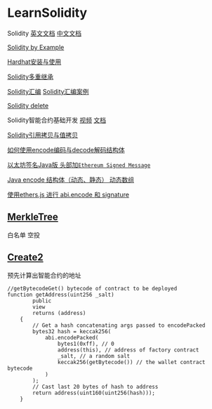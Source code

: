 # LearnSolidity
Solidity [英文文档](https://docs.soliditylang.org/en/latest/) [中文文档](https://learnblockchain.cn/docs/solidity/)

[Solidity by Example](https://solidity-by-example.org/)

[Hardhat安装与使用](https://github.com/EthanOK/LearnSolidity/blob/main/xmind%E6%96%87%E4%BB%B6/md%20or%20pdf/Hardhat.md)

[Solidity多重继承](https://github.com/EthanOK/LearnSolidity/blob/main/xmind%E6%96%87%E4%BB%B6/md%20or%20pdf/Solidity%E5%A4%9A%E9%87%8D%E7%BB%A7%E6%89%BF.md)

[Solidity汇编](https://github.com/EthanOK/LearnSolidity/blob/main/xmind%E6%96%87%E4%BB%B6/md%20or%20pdf/%E5%88%9D%E8%AF%86%E6%B1%87%E7%BC%96.md)  [Solidity汇编案例](https://github.com/EthanOK/LearnSolidity/blob/main/xmind%E6%96%87%E4%BB%B6/md%20or%20pdf/%E5%88%9D%E8%AF%86%E6%B1%87%E7%BC%96.md)

[Solidity delete](https://github.com/EthanOK/LearnSolidity/blob/main/xmind%E6%96%87%E4%BB%B6/md%20or%20pdf/Solidity-delete.md)

Solidity智能合约基础开发 [视频](https://space.bilibili.com/1159991219/channel/collectiondetail?sid=616215)        [文档](https://github.com/EthanOK/LearnSolidity/blob/main/Solidity%E6%99%BA%E8%83%BD%E5%90%88%E7%BA%A6%E5%BC%80%E5%8F%91.md)

[Solidity引用拷贝与值拷贝](https://github.com/EthanOK/LearnSolidity/blob/main/xmind%E6%96%87%E4%BB%B6/md%20or%20pdf/%E5%BC%95%E7%94%A8%E6%8B%B7%E8%B4%9D%E8%BF%98%E6%98%AF%E5%80%BC%E6%8B%B7%E8%B4%9D%20%EF%BC%88x%20%3D%20a%EF%BC%89.md)

[如何使用encode编码与decode解码结构体](https://github.com/EthanOK/LearnSolidity/blob/main/utils/%E5%A6%82%E4%BD%95%E4%BD%BF%E7%94%A8encode%E7%BC%96%E7%A0%81%E4%B8%8Edecode%E8%A7%A3%E7%A0%81%E7%BB%93%E6%9E%84%E4%BD%93.md)

[以太坊签名Java版 头部加`Ethereum Signed Message`](https://github.com/EthanOK/LearnSolidity/blob/main/utils/Java%E7%89%88%E4%BB%A5%E5%A4%AA%E5%9D%8A%E7%AD%BE%E5%90%8D.md)

[Java encode 结构体（动态、静态） 动态数组](https://github.com/EthanOK/LearnSolidity/blob/main/utils/EncodeStaticStructDynamicArray.md)

[使用ethers.js 进行 abi.encode 和 signature](https://github.com/EthanOK/LearnSolidity/blob/main/utils/getSignature_ethersjs.md)

## [MerkleTree](https://github.com/EthanOK/LearnSolidity/tree/main/Merkle)
白名单 空投

## [Create2](https://github.com/EthanOK/LearnSolidity/tree/main/Create2)
预先计算出智能合约的地址
```solidity
//getBytecodeGet() bytecode of contract to be deployed
function getAddress(uint256 _salt)
        public
        view
        returns (address)
    {
        // Get a hash concatenating args passed to encodePacked
        bytes32 hash = keccak256(
            abi.encodePacked(
                bytes1(0xff), // 0
                address(this), // address of factory contract
                _salt, // a random salt
                keccak256(getBytecode()) // the wallet contract bytecode
            )
        );
        // Cast last 20 bytes of hash to address
        return address(uint160(uint256(hash)));
    }
```

